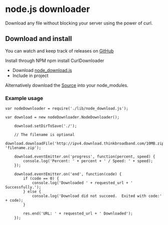 # node.js downloader

Download any file without blocking your server using the power of curl.

## Download and install

You can watch and keep track of releases on [GitHub](http://github.com/AaronOgle/node-CurlDownloader) 

Install through NPM
    npm install CurlDownloader
* Download [node_download.js](node_download.js)
* Include in project

Alternatively download the [Source](https://github.com/AaronOgle/node-CurlDownloader/archive/master.zip) into your node_modules.

### Example usage
    var nodeDownloader = require('./lib/node_download.js');
    
    var download = new nodeDownloader.NodeDownloader();

    	download.setDirToSave('./');
        
        // The filename is optional
		download.downloadFile('http://ipv4.download.thinkbroadband.com/10MB.zip', 'filename.zip');
		
		download.eventEmitter.on('progress', function(percent, speed) {
			console.log('Percent: ' + percent + ' / Speed: ' + speed);
		});

		download.eventEmitter.on('end', function(code) {
			if (code == 0) {
				console.log('Downloaded ' + requested_url + ' Successfully.');
			} else {
				console.log('Download did not succeed.  Exited with code:' + code);
			}
			
			res.end('URL: ' + requested_url + ' Downloaded');
		});
